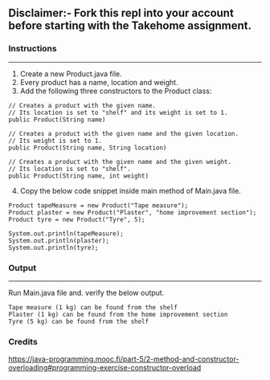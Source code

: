 ## Disclaimer:- Fork this repl into your account before starting with the Takehome assignment. 

### Instructions
---
1. Create a new Product.java file.
2. Every product has a name, location and weight.
3. Add the following three constructors to the Product class:
```
// Creates a product with the given name. 
// Its location is set to "shelf" and its weight is set to 1.
public Product(String name) 

// Creates a product with the given name and the given location. 
// Its weight is set to 1.
public Product(String name, String location) 

// Creates a product with the given name and the given weight.
// Its location is set to "shelf".
public Product(String name, int weight)

```
4. Copy the below code snippet inside main method of Main.java file.
```
Product tapeMeasure = new Product("Tape measure");
Product plaster = new Product("Plaster", "home improvement section");
Product tyre = new Product("Tyre", 5);

System.out.println(tapeMeasure);
System.out.println(plaster);
System.out.println(tyre);
```
### Output
---
Run Main.java file and. verify the below output.
```
Tape measure (1 kg) can be found from the shelf
Plaster (1 kg) can be found from the home improvement section
Tyre (5 kg) can be found from the shelf

```
### Credits

https://java-programming.mooc.fi/part-5/2-method-and-constructor-overloading#programming-exercise-constructor-overload